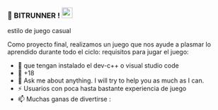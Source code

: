 
### 👋 BITRUNNER !  <img src="https://github.com/TheDudeThatCode/TheDudeThatCode/blob/master/Assets/Earth.gif" width="24px">
estilo de juego casual
  
Como proyecto final, realizamos un juego que nos ayude a plasmar lo aprendido durante todo el ciclo:
requisitos para jugar el juego:

- 🔭 que tengan instalado el dev-c++ o visual studio code
- 👯 +18
- 💬 Ask me about anything. I will try to help you as much as I can.
- ⚡ Usuarios con poca hasta bastante experiencia de juego
- 📫 Muchas ganas de divertirse :
